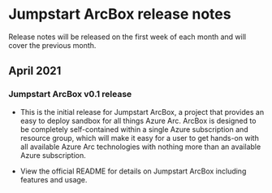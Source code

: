 
# Jumpstart ArcBox release notes

Release notes will be released on the first week of each month and will cover the previous month.

## April 2021

### Jumpstart ArcBox v0.1 release

* This is the initial release for Jumpstart ArcBox, a project that provides an easy to deploy sandbox for all things Azure Arc. ArcBox is designed to be completely self-contained within a single Azure subscription and resource group, which will make it easy for a user to get hands-on with all available Azure Arc technologies with nothing more than an available Azure subscription.

* View the official README for details on Jumpstart ArcBox including features and usage.
